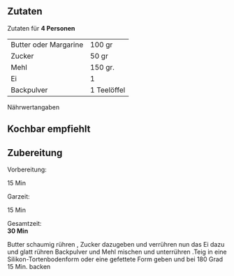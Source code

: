 
## Zutaten

Zutaten für **4 Personen**

|   |   |
|---|---|
|Butter oder Margarine|100 gr|
|Zucker|50 gr|
|Mehl|150 gr.|
|Ei|1|
|Backpulver|1 Teelöffel|

Nährwertangaben

## Kochbar empfiehlt

## Zubereitung

Vorbereitung:

15 Min

Garzeit:

15 Min

Gesamtzeit:  
**30 Min**

Butter schaumig rühren , Zucker dazugeben und verrühren nun das Ei dazu und glatt rühren Backpulver und Mehl mischen und unterrühren .Teig in eine Silikon-Tortenbodenform oder eine gefettete Form geben und bei 180 Grad 15 Min. backen